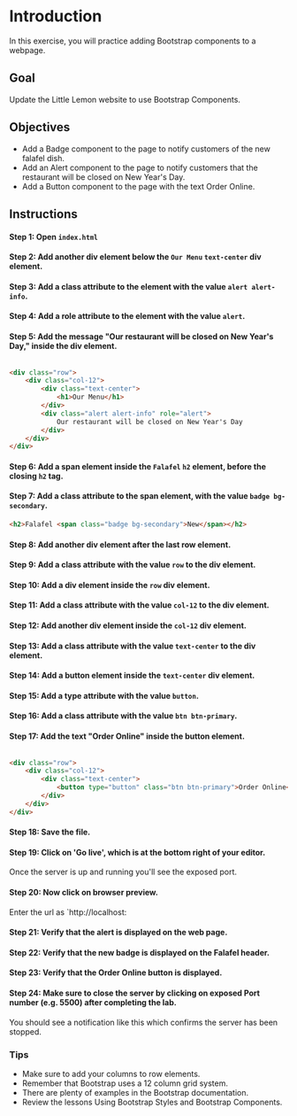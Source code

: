 # Introduction

In this exercise, you will practice adding Bootstrap components to a webpage.

## Goal

Update the Little Lemon website to use Bootstrap Components.

## Objectives

- Add a Badge component to the page to notify customers of the new falafel dish.
- Add an Alert component to the page to notify customers that the restaurant will be closed on New Year's Day.
- Add a Button component to the page with the text Order Online.

## Instructions

#### Step 1: Open `index.html`

#### Step 2: Add another div element below the `Our Menu` `text-center` div element.

#### Step 3: Add a class attribute to the element with the value `alert alert-info`.

#### Step 4: Add a role attribute to the element with the value `alert`.

#### Step 5: Add the message "Our restaurant will be closed on New Year's Day," inside the div element.

```html

<div class="row">
    <div class="col-12">
        <div class="text-center">
            <h1>Our Menu</h1>
        </div>
        <div class="alert alert-info" role="alert">
            Our restaurant will be closed on New Year's Day
        </div>
    </div>
</div>
```

#### Step 6: Add a span element inside the `Falafel` `h2` element, before the closing `h2` tag.

#### Step 7: Add a class attribute to the span element, with the value `badge bg-secondary`.

```html
<h2>Falafel <span class="badge bg-secondary">New</span></h2>
```

#### Step 8: Add another div element after the last row element.

#### Step 9: Add a class attribute with the value `row` to the div element.

#### Step 10: Add a div element inside the `row` div element.

#### Step 11: Add a class attribute with the value `col-12` to the div element.

#### Step 12: Add another div element inside the `col-12` div element.

#### Step 13: Add a class attribute with the value `text-center` to the div element.

#### Step 14: Add a button element inside the `text-center` div element.

#### Step 15: Add a type attribute with the value `button`.

#### Step 16: Add a class attribute with the value `btn btn-primary`.

#### Step 17: Add the text "Order Online" inside the button element.

```html

<div class="row">
    <div class="col-12">
        <div class="text-center">
            <button type="button" class="btn btn-primary">Order Online</button>
        </div>
    </div>
</div>
```

#### Step 18: Save the file.

#### Step 19: Click on 'Go live', which is at the bottom right of your editor.

Once the server is up and running you'll see the exposed port.

#### Step 20: Now click on browser preview.

Enter the url as `http://localhost:<exposed port>

#### Step 21: Verify that the alert is displayed on the web page.

#### Step 22: Verify that the new badge is displayed on the Falafel header.

#### Step 23: Verify that the Order Online button is displayed.

#### Step 24: Make sure to close the server by clicking on exposed Port number (e.g. 5500) after completing the lab.

You should see a notification like this which confirms the server has been stopped.

### Tips

- Make sure to add your columns to row elements.
- Remember that Bootstrap uses a 12 column grid system.
- There are plenty of examples in the Bootstrap documentation.
- Review the lessons Using Bootstrap Styles and Bootstrap Components.
